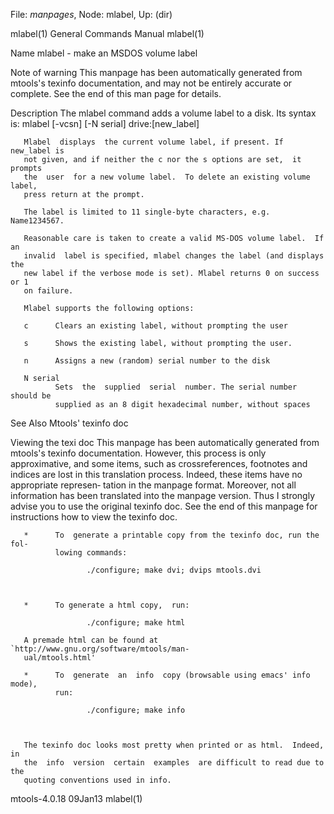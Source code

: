 File: *manpages*,  Node: mlabel,  Up: (dir)

mlabel(1)                   General Commands Manual                  mlabel(1)



Name
       mlabel - make an MSDOS volume label



Note of warning
       This  manpage  has  been  automatically generated from mtools's texinfo
       documentation, and may not be entirely accurate or complete.   See  the
       end of this man page for details.

Description
       The mlabel command adds a volume label to a disk. Its syntax is:
       mlabel [-vcsn] [-N serial] drive:[new_label]


       Mlabel  displays  the current volume label, if present. If new_label is
       not given, and if neither the c nor the s options are set,  it  prompts
       the  user  for a new volume label.  To delete an existing volume label,
       press return at the prompt.

       The label is limited to 11 single-byte characters, e.g. Name1234567.

       Reasonable care is taken to create a valid MS-DOS volume label.  If  an
       invalid  label is specified, mlabel changes the label (and displays the
       new label if the verbose mode is set). Mlabel returns 0 on success or 1
       on failure.

       Mlabel supports the following options:

       c      Clears an existing label, without prompting the user

       s      Shows the existing label, without prompting the user.

       n      Assigns a new (random) serial number to the disk

       N serial
              Sets  the  supplied  serial  number. The serial number should be
              supplied as an 8 digit hexadecimal number, without spaces

See Also
       Mtools' texinfo doc

Viewing the texi doc
       This manpage has been automatically  generated  from  mtools's  texinfo
       documentation.  However,  this  process is only approximative, and some
       items, such as crossreferences, footnotes and indices are lost in  this
       translation process.  Indeed, these items have no appropriate represen‐
       tation in the manpage format.  Moreover, not all information  has  been
       translated into the manpage version.  Thus I strongly advise you to use
       the original texinfo doc.  See the end of this manpage for instructions
       how to view the texinfo doc.

       *      To  generate a printable copy from the texinfo doc, run the fol‐
              lowing commands:

                     ./configure; make dvi; dvips mtools.dvi



       *      To generate a html copy,  run:

                     ./configure; make html

       A premade html can be found at `http://www.gnu.org/software/mtools/man‐
       ual/mtools.html'

       *      To  generate  an  info  copy (browsable using emacs' info mode),
              run:

                     ./configure; make info



       The texinfo doc looks most pretty when printed or as html.  Indeed,  in
       the  info  version  certain  examples  are difficult to read due to the
       quoting conventions used in info.

mtools-4.0.18                       09Jan13                          mlabel(1)
